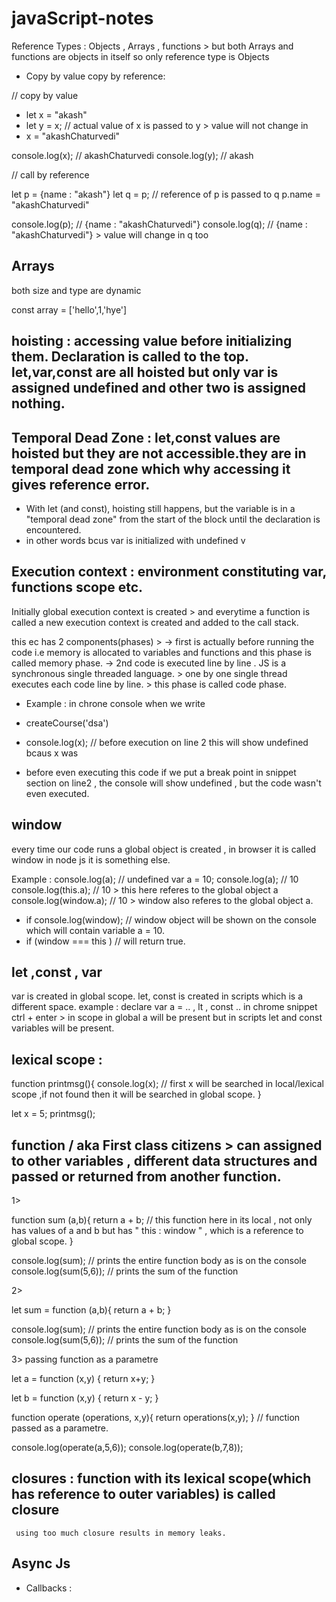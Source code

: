 # javaScript-notes


Reference Types : Objects , Arrays , functions > but both Arrays and functions are objects in itself so only reference type is Objects

* Copy by value copy by reference:

// copy by value
* let x = "akash"
* let y = x; // actual value of x is passed to y > value will not change in  
* x = "akashChaturvedi"

 console.log(x); // akashChaturvedi
 console.log(y); // akash

// call by reference

let p = {name : "akash"}
let q = p; // reference of p is passed to q
p.name = "akashChaturvedi"

console.log(p); // {name : "akashChaturvedi"}
console.log(q); // {name : "akashChaturvedi"} > value will change in q too


## Arrays

both size and type are dynamic

const array = ['hello',1,'hye'] 

## hoisting :  accessing value before initializing them. Declaration is called to the top. let,var,const are all hoisted but only var is assigned undefined and other two is assigned nothing.
## Temporal Dead Zone : let,const values are hoisted but they are not accessible.they are in temporal dead zone which why accessing it gives reference error.
   *  With let (and const), hoisting still happens, but the variable is in a "temporal dead zone" from the start of the block until the declaration is encountered.
   * in other words bcus var is initialized with undefined v
## Execution context : environment constituting var, functions scope etc.

Initially global execution context is created > and everytime a function is called a new execution context is created and added to the call stack.

this ec has 2 components(phases) > 
 -> first is actually before running the code i.e memory is allocated to variables and functions and this phase is called memory phase.
 -> 2nd code is executed line by line . JS is a synchronous single threaded language. > one by one single thread executes each code line by line. >  this phase is 
     called code phase.

 * Example : in chrone console when we write

 * createCourse('dsa')
 * console.log(x); // before execution on line 2 this will show undefined bcaus x was 

 *  before even executing this code if we put a break point in snippet section on line2 , the console will show undefined , but the code wasn't even executed.

##  window
every time our code runs a global object is created , in browser it is called window in node js it is something else.

Example : 
  console.log(a); // undefined
  var a = 10;
  console.log(a); // 10
  console.log(this.a); // 10 > this here referes to the global object a
  console.log(window.a); // 10 > window also referes to the global object a.
  * if console.log(window); // window object will be shown on the console which will contain variable a = 10.
  * if (window === this ) // will return true.

## let ,const , var

 var is created in global scope.
 let, const is created in scripts which is a different space. 
  example : declare var a = .. , lt , const .. in chrome snippet
            ctrl + enter > in scope in global a will be present but in scripts  let and const variables will be present.

            
## lexical scope :  

 function printmsg(){
 console.log(x);  // first x will be searched in local/lexical scope ,if not found then it will be searched in global scope.
 }

 let x = 5;
 printmsg();

 ## function / aka First class citizens > can assigned to other variables , different data structures and passed or returned from another function.

1>

function sum (a,b){
 return a + b;  // this function here in its local , not only has values of a and b but has " this : window " , which is a reference to global scope.
  } 

 console.log(sum); // prints the entire function body as is on the console
 console.log(sum(5,6)); // prints the sum of the function

2>

let sum =  function (a,b){
 return a + b;
 } 

 console.log(sum); // prints the entire function body as is on the console
 console.log(sum(5,6)); // prints the sum of the function

 3> passing function as a parametre

  let a = function (x,y)
  {
  return x+y;
  }

  let b = function (x,y) { return x - y; }

  function operate (operations, x,y){ return operations(x,y); } // function passed as a parametre. 

  console.log(operate(a,5,6));
  console.log(operate(b,7,8));


 ## closures : function with its lexical scope(which has reference to outer variables) is called closure
     using too much closure results in memory leaks.


 ## Async Js 

 * Callbacks : 

     
 
 
            
  

    
    
  
       

 







